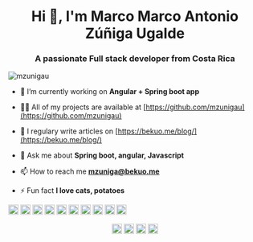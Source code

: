 <h1 align="center">Hi 👋, I'm Marco Marco Antonio Zúñiga Ugalde</h1>
<h3 align="center">A passionate Full stack developer from Costa Rica</h3>
<p align="left"> <img src="https://komarev.com/ghpvc/?username=mzunigau" alt="mzunigau" /> </p>

- 🔭 I’m currently working on **Angular + Spring boot app**

- 👨‍💻 All of my projects are available at [https://github.com/mzunigau](https://github.com/mzunigau)

- 📝 I regulary write articles on [https://bekuo.me/blog/](https://bekuo.me/blog/)

- 💬 Ask me about **Spring boot, angular, Javascript**

- 📫 How to reach me **mzuniga@bekuo.me**

- ⚡ Fun fact **I love cats, potatoes**

<p align="left"><img src="https://konpa.github.io/devicon/devicon.git/icons/angularjs/angularjs-original.svg" alt="angularjs" width="20" height="20"/> <img src="https://konpa.github.io/devicon/devicon.git/icons/bootstrap/bootstrap-plain.svg" alt="bootstrap" width="20" height="20"/> <img src="https://konpa.github.io/devicon/devicon.git/icons/css3/css3-original-wordmark.svg" alt="css3" width="20" height="20"/> <img src="https://konpa.github.io/devicon/devicon.git/icons/html5/html5-original-wordmark.svg" alt="html5" width="20" height="20"/> <img src="https://konpa.github.io/devicon/devicon.git/icons/java/java-original-wordmark.svg" alt="java" width="20" height="20"/> <img src="https://konpa.github.io/devicon/devicon.git/icons/javascript/javascript-original.svg" alt="javascript" width="20" height="20"/> <img src="https://konpa.github.io/devicon/devicon.git/icons/typescript/typescript-original.svg" alt="typescript" width="20" height="20"/> <img src="https://konpa.github.io/devicon/devicon.git/icons/mysql/mysql-original-wordmark.svg" alt="mysql" width="20" height="20"/> <img src="https://konpa.github.io/devicon/devicon.git/icons/sass/sass-original.svg" alt="sass" width="20" height="20"/> <img src="https://konpa.github.io/devicon/devicon.git/icons/nodejs/nodejs-original-wordmark.svg" alt="nodejs" width="20" height="20"/></p><p align="center">
<a href="https://twitter.com/marco40669826" target="blank"><img align="center" src="https://cdn.jsdelivr.net/npm/simple-icons@3.0.1/icons/twitter.svg" alt="marco40669826" height="20" width="20" /></a>
<a href="https://linkedin.com/in/marco-zúñiga-ugalde" target="blank"><img align="center" src="https://cdn.jsdelivr.net/npm/simple-icons@3.0.1/icons/linkedin.svg" alt="marco-zúñiga-ugalde" height="20" width="20" /></a>
<a href="https://fb.com/bekuo.me" target="blank"><img align="center" src="https://cdn.jsdelivr.net/npm/simple-icons@3.0.1/icons/facebook.svg" alt="bekuo.me" height="20" width="20" /></a>
<a href="https://www.behance.net/bekuo" target="blank"><img align="center" src="https://cdn.jsdelivr.net/npm/simple-icons@3.0.1/icons/behance.svg" alt="bekuo" height="20" width="20" /></a>
</p>
